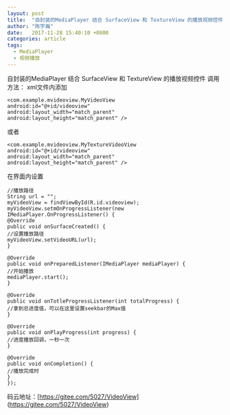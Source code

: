 ```yaml
---
layout: post
title:  "自封装的MediaPlayer 结合 SurfaceView 和 TextureView 的播放视频控件"
author: "陈宇瀚"
date:   2017-11-28 15:40:10 +0800
categories: article
tags:
  - MediaPlayer 
  - 视频播放 
---
```


自封装的MediaPlayer 结合 SurfaceView 和 TextureView 的播放视频控件
调用方法：
xml文件内添加
```
<com.example.mvideoview.MyVideoView
android:id="@+id/videoview"
android:layout_width="match_parent"
android:layout_height="match_parent" />
```
或者
```
<com.example.mvideoview.MyTextureVideoView
android:id="@+id/videoview"
android:layout_width="match_parent"
android:layout_height="match_parent" />
```

在界面内设置
```
//播放路径
String url = "";
myVideoView = findViewById(R.id.videoview);
myVideoView.setmOnProgressListener(new IMediaPlayer.OnProgressListener() {
@Override
public void onSurfaceCreated() {
//设置播放路径
myVideoView.setVideoURL(url);
}

@Override
public void onPreparedListener(IMediaPlayer mediaPlayer) {
//开始播放
mediaPlayer.start();
}

@Override
public void onTotleProgressListener(int totalProgress) {
//拿到总进度值，可以在这里设置seekbar的Max值
}

@Override
public void onPlayProgress(int progress) {
//进度播放回调，一秒一次
}

@Override
public void onCompletion() {
//播放完成时
}
});
```
码云地址：[https://gitee.com/5027/VideoView] (https://gitee.com/5027/VideoView)


